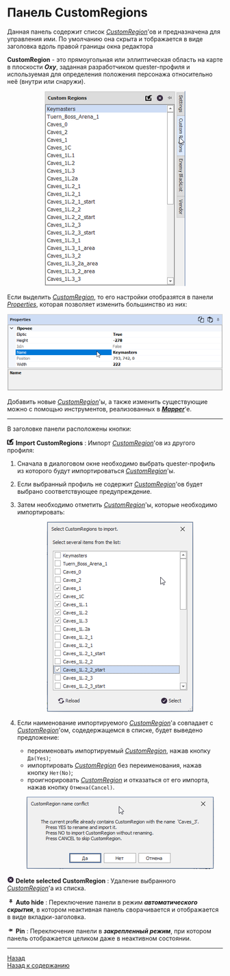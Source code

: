 # Панель CustomRegions

Данная панель содержит список [*CustomRegion*](#ref-CustomRegion)'ов и предназначена для управления ими. По умолчанию она скрыта и тображается в виде заголовка вдоль правой границы окна редактора

<a name="ref-CustomRegion"></a>**CustomRegion** - это прямоугольная или эллиптическая область на карте в плоскости ***Oxy***, заданная разработчиком quester-профиля и используемая для определения положения персонажа относительно неё (внутри или снаружи).

<p align="center"><img src="img/CustomRegionsPanel.png"></p>

Если выделить [*CustomRegion*](#ref-CustomRegion), то его настройки отобразятся в панели [*Properties*](PropertiesPanel-RU.md), которая позволяет изменить большинство из них:

<p align="center"><img src="img/CustomRegionProperties.png"></p>

Добавить новые [*CustomRegion*](#ref-CustomRegion)'ы, а также изменить существующие можно с помощью инструментов, реализованных в [***Mapper***](../../Patches/Mapper/Mapper-CustomRegionTools-RU.md)'e.

---

<a name="ref-CustomRegionButtons"></a>В заголовке панели расположены кнопки:  

![ImportCustomRegions](icons/Import.png) **Import CustomRegions** : Импорт [*CustomRegion*](#ref-CustomRegion)'ов из другого профиля:

1) Сначала в диалоговом окне необходимо выбрать quester-профиль из которого будут импортироваться [*CustomRegion*](#ref-CustomRegion)'ы.

2) Если выбранный профиль не содержит [*CustomRegion*](#ref-CustomRegion)'ов будет выбрано соответствующее предупреждение.

3) Затем необходимо отметить [*CustomRegion*](#ref-CustomRegion)'ы, которые необходимо импортировать:

    <p align="center"><img src="img/CustomRegionsImport.png"></p>

4) Если наименование импортируемого [*CustomRegion*](#ref-CustomRegion)'а совпадает с [*CustomRegion*](#ref-CustomRegion)'ом, содедержащемся в списке, будет выведено предложение:

    - переименовать импортируемый [*CustomRegion*](#ref-CustomRegion), нажав кнопку ``Да(Yes)``;  
    - импортировать [*CustomRegion*](#ref-CustomRegion) без переименования, нажав кнопку ``Нет(No)``;  
    - проигнорировать [*CustomRegion*](#ref-CustomRegion) и отказаться от его импорта, нажав кнопку ``Отмена(Cancel)``.  

    <p align="center"><img src="img/CustomRegionImport-NameConflict.png"></p>

![DeleteCustomRegion](icons/Cancel.png) **Delete selected CustomRegion** : Удаление выбранного [*CustomRegion*](#ref-CustomRegion)'a из списка.  

![AutoHideConditionsPanel](icons/AutoHide.png) **Auto hide** : Переключение панели в режим ***автоматического скрытия***, в котором неактивная панель сворачивается и отображается в виде вкладки-заголовка.  

![PinConditionsPanel](icons/Pin.png) **Pin** : Переключение панели в ***закрепленный режим***, при котором панель отображается целиком даже в неактивном состоянии.

---

<a href="javascript:history.back()">Назад</a>  
[Назад к содержанию](../../index.md)